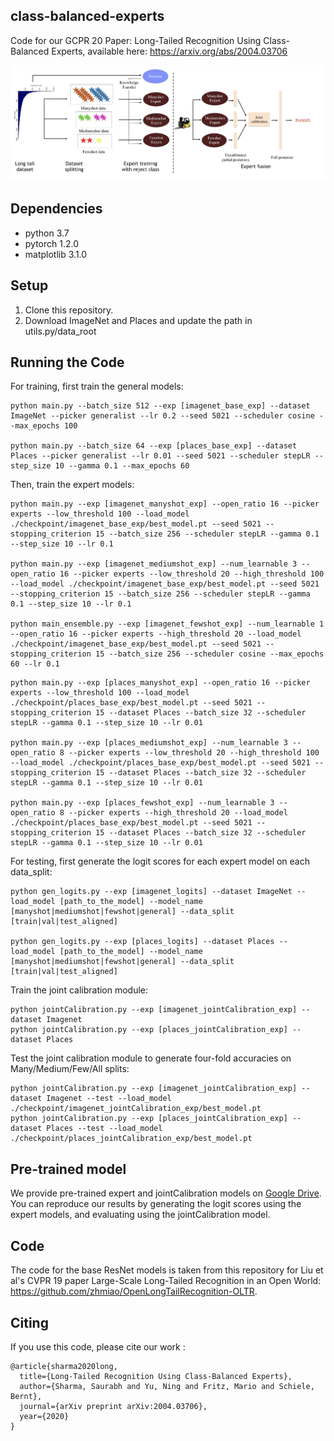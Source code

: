 ## class-balanced-experts

Code for our GCPR 20 Paper: Long-Tailed Recognition Using Class-Balanced Experts, available here: https://arxiv.org/abs/2004.03706

![Teaser Image](Teaser.png)

## Dependencies
* python 3.7
* pytorch 1.2.0
* matplotlib 3.1.0

## Setup
1. Clone this repository.
2. Download ImageNet and Places and update the path in utils.py/data_root

## Running the Code

For training, first train the general models:
```
python main.py --batch_size 512 --exp [imagenet_base_exp] --dataset ImageNet --picker generalist --lr 0.2 --seed 5021 --scheduler cosine --max_epochs 100

python main.py --batch_size 64 --exp [places_base_exp] --dataset Places --picker generalist --lr 0.01 --seed 5021 --scheduler stepLR --step_size 10 --gamma 0.1 --max_epochs 60 
```
Then, train the expert models:
```
python main.py --exp [imagenet_manyshot_exp] --open_ratio 16 --picker experts --low_threshold 100 --load_model ./checkpoint/imagenet_base_exp/best_model.pt --seed 5021 --stopping_criterion 15 --batch_size 256 --scheduler stepLR --gamma 0.1 --step_size 10 --lr 0.1

python main.py --exp [imagenet_mediumshot_exp] --num_learnable 3 --open_ratio 16 --picker experts --low_threshold 20 --high_threshold 100 --load_model ./checkpoint/imagenet_base_exp/best_model.pt --seed 5021 --stopping_criterion 15 --batch_size 256 --scheduler stepLR --gamma 0.1 --step_size 10 --lr 0.1

python main_ensemble.py --exp [imagenet_fewshot_exp] --num_learnable 1 --open_ratio 16 --picker experts --high_threshold 20 --load_model ./checkpoint/imagenet_base_exp/best_model.pt --seed 5021 --stopping_criterion 15 --batch_size 256 --scheduler cosine --max_epochs 60 --lr 0.1
```
```
python main.py --exp [places_manyshot_exp] --open_ratio 16 --picker experts --low_threshold 100 --load_model ./checkpoint/places_base_exp/best_model.pt --seed 5021 --stopping_criterion 15 --dataset Places --batch_size 32 --scheduler stepLR --gamma 0.1 --step_size 10 --lr 0.01

python main.py --exp [places_mediumshot_exp] --num_learnable 3 --open_ratio 8 --picker experts --low_threshold 20 --high_threshold 100 --load_model ./checkpoint/places_base_exp/best_model.pt --seed 5021 --stopping_criterion 15 --dataset Places --batch_size 32 --scheduler stepLR --gamma 0.1 --step_size 10 --lr 0.01

python main.py --exp [places_fewshot_exp] --num_learnable 3 --open_ratio 8 --picker experts --high_threshold 20 --load_model ./checkpoint/places_base_exp/best_model.pt --seed 5021 --stopping_criterion 15 --dataset Places --batch_size 32 --scheduler stepLR --gamma 0.1 --step_size 10 --lr 0.01
```

For testing, first generate the logit scores for each expert model on each data_split:
```
python gen_logits.py --exp [imagenet_logits] --dataset ImageNet --load_model [path_to_the_model] --model_name [manyshot|mediumshot|fewshot|general] --data_split [train|val|test_aligned] 

python gen_logits.py --exp [places_logits] --dataset Places --load_model [path_to_the_model] --model_name [manyshot|mediumshot|fewshot|general] --data_split [train|val|test_aligned] 
```
Train the joint calibration module:
```
python jointCalibration.py --exp [imagenet_jointCalibration_exp] --dataset Imagenet
python jointCalibration.py --exp [places_jointCalibration_exp] --dataset Places
```
Test the joint calibration module to generate four-fold accuracies on Many/Medium/Few/All splits:
```
python jointCalibration.py --exp [imagenet_jointCalibration_exp] --dataset Imagenet --test --load_model ./checkpoint/imagenet_jointCalibration_exp/best_model.pt
python jointCalibration.py --exp [places_jointCalibration_exp] --dataset Places --test --load_model ./checkpoint/places_jointCalibration_exp/best_model.pt
```
## Pre-trained model

We provide pre-trained expert and jointCalibration models on [Google Drive](https://drive.google.com/file/d/1m6bVVms1Q54AbxrG_EE8vvzDVFVQ-JgO/view?usp=sharing). You can reproduce our results by generating the logit scores using the expert models, and evaluating using the jointCalibration model. 

## Code 

The code for the base ResNet models is taken from this repository for Liu et al's CVPR 19 paper Large-Scale Long-Tailed Recognition in an Open World: https://github.com/zhmiao/OpenLongTailRecognition-OLTR. 

## Citing 

If you use this code, please cite our work : 
```
@article{sharma2020long,
  title={Long-Tailed Recognition Using Class-Balanced Experts},
  author={Sharma, Saurabh and Yu, Ning and Fritz, Mario and Schiele, Bernt},
  journal={arXiv preprint arXiv:2004.03706},
  year={2020}
}
```
